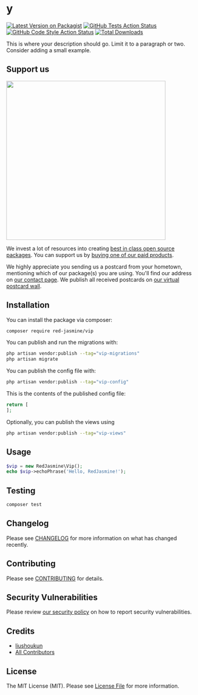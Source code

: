 # y

[![Latest Version on Packagist](https://img.shields.io/packagist/v/red-jasmine/vip.svg?style=flat-square)](https://packagist.org/packages/red-jasmine/vip)
[![GitHub Tests Action Status](https://img.shields.io/github/actions/workflow/status/red-jasmine/vip/run-tests.yml?branch=main&label=tests&style=flat-square)](https://github.com/red-jasmine/vip/actions?query=workflow%3Arun-tests+branch%3Amain)
[![GitHub Code Style Action Status](https://img.shields.io/github/actions/workflow/status/red-jasmine/vip/fix-php-code-style-issues.yml?branch=main&label=code%20style&style=flat-square)](https://github.com/red-jasmine/vip/actions?query=workflow%3A"Fix+PHP+code+style+issues"+branch%3Amain)
[![Total Downloads](https://img.shields.io/packagist/dt/red-jasmine/vip.svg?style=flat-square)](https://packagist.org/packages/red-jasmine/vip)

This is where your description should go. Limit it to a paragraph or two. Consider adding a small example.

## Support us

[<img src="https://github-ads.s3.eu-central-1.amazonaws.com/vip.jpg?t=1" width="419px" />](https://spatie.be/github-ad-click/vip)

We invest a lot of resources into creating [best in class open source packages](https://spatie.be/open-source). You can support us by [buying one of our paid products](https://spatie.be/open-source/support-us).

We highly appreciate you sending us a postcard from your hometown, mentioning which of our package(s) you are using. You'll find our address on [our contact page](https://spatie.be/about-us). We publish all received postcards on [our virtual postcard wall](https://spatie.be/open-source/postcards).

## Installation

You can install the package via composer:

```bash
composer require red-jasmine/vip
```

You can publish and run the migrations with:

```bash
php artisan vendor:publish --tag="vip-migrations"
php artisan migrate
```

You can publish the config file with:

```bash
php artisan vendor:publish --tag="vip-config"
```

This is the contents of the published config file:

```php
return [
];
```

Optionally, you can publish the views using

```bash
php artisan vendor:publish --tag="vip-views"
```

## Usage

```php
$vip = new RedJasmine\Vip();
echo $vip->echoPhrase('Hello, RedJasmine!');
```

## Testing

```bash
composer test
```

## Changelog

Please see [CHANGELOG](CHANGELOG.md) for more information on what has changed recently.

## Contributing

Please see [CONTRIBUTING](CONTRIBUTING.md) for details.

## Security Vulnerabilities

Please review [our security policy](../../security/policy) on how to report security vulnerabilities.

## Credits

- [liushoukun](https://github.com/red-jasmine)
- [All Contributors](../../contributors)

## License

The MIT License (MIT). Please see [License File](LICENSE.md) for more information.
